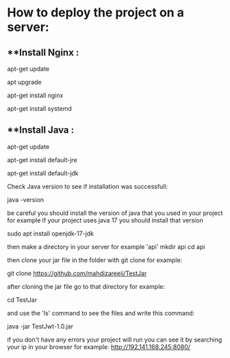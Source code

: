 # How to deploy the project on a server:

## **Install Nginx : 
apt-get update

apt upgrade

apt-get install nginx

apt-get install systemd


## **Install Java :
apt-get update

apt-get install default-jre

apt-get install default-jdk


Check Java version to see if installation was successfull: 

java -version

be careful you should install the version of java that you used in your project for example if your project uses java 17 you should install that version

sudo apt install openjdk-17-jdk

then make a directory in your server for example 'api'
mkdir api
cd api

then clone your jar file in the folder with git clone for example:

git clone https://github.com/mahdizareeii/TestJar

after cloning the jar file go to that directory for example:

cd TestJar

and use the 'ls' command to see the files and write this command:

java -jar TestJwt-1.0.jar

if you don't have any errors your project will run you can see it by searching your ip in your browser for example:
http://192.141.168.245:8080/
